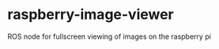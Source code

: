 raspberry-image-viewer
======================

ROS node for fullscreen viewing of images on the raspberry pi
